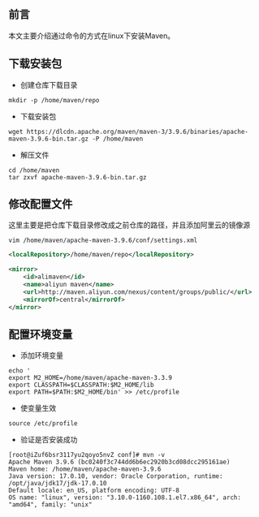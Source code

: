 ## 前言
本文主要介绍通过命令的方式在linux下安装Maven。

## 下载安装包

- 创建仓库下载目录

```shell
mkdir -p /home/maven/repo

```

- 下载安装包

```shell
wget https://dlcdn.apache.org/maven/maven-3/3.9.6/binaries/apache-maven-3.9.6-bin.tar.gz -P /home/maven

```

- 解压文件

```shell
cd /home/maven
tar zxvf apache-maven-3.9.6-bin.tar.gz

```

## 修改配置文件
这里主要是把仓库下载目录修改成之前仓库的路径，并且添加阿里云的镜像源

```shell
vim /home/maven/apache-maven-3.9.6/conf/settings.xml
```

```xml
<localRepository>/home/maven/repo</localRepository>
```

```xml
<mirror>
    <id>alimaven</id>
    <name>aliyun maven</name>
    <url>http://maven.aliyun.com/nexus/content/groups/public/</url>
    <mirrorOf>central</mirrorOf>
</mirror>
```



## 配置环境变量

- 添加环境变量

```shell
echo '
export M2_HOME=/home/maven/apache-maven-3.3.9
export CLASSPATH=$CLASSPATH:$M2_HOME/lib
export PATH=$PATH:$M2_HOME/bin' >> /etc/profile

```

- 使变量生效

```shell
source /etc/profile

```

- 验证是否安装成功

```shell
[root@iZuf6bsr3117yu2qoyo5nvZ conf]# mvn -v
Apache Maven 3.9.6 (bc0240f3c744dd6b6ec2920b3cd08dcc295161ae)
Maven home: /home/maven/apache-maven-3.9.6
Java version: 17.0.10, vendor: Oracle Corporation, runtime: /opt/java/jdk17/jdk-17.0.10
Default locale: en_US, platform encoding: UTF-8
OS name: "linux", version: "3.10.0-1160.108.1.el7.x86_64", arch: "amd64", family: "unix"

```

